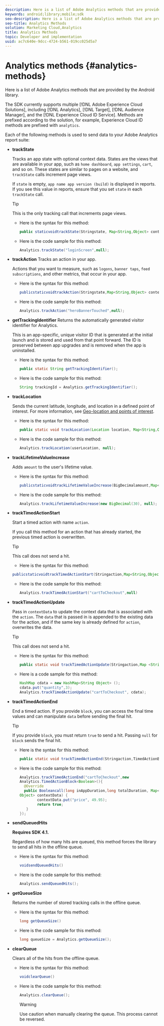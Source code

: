 ```yaml
---
description: Here is a list of Adobe Analytics methods that are provided by the Android library.
keywords: android;library;mobile;sdk
seo-description: Here is a list of Adobe Analytics methods that are provided by the Android library.
seo-title: Analytics Methods
solution: Marketing Cloud,Analytics
title: Analytics Methods
topic: Developer and implementation
uuid: ac7c640e-9dcc-4724-b561-019cc025d5a7
---
```


# Analytics methods {#analytics-methods}

Here is a list of Adobe Analytics methods that are provided by the Android library.

The SDK currently supports multiple [!DNL Adobe Experience Cloud Solutions], including [!DNL Analytics], [!DNL Target], [!DNL Audience Manager], and the [!DNL Experience Cloud ID Service]. Methods are prefixed according to the solution, for example, Experience Cloud ID methods are prefixed with `analytics`.

Each of the following methods is used to send data to your Adobe Analytics report suite: 

* **trackState**

  Tracks an app state with optional context data. States are the views that are available in your app, such as `home dashboard`, `app settings`, `cart`, and so on. These states are similar to pages on a website, and `trackState` calls increment page views. 
  
  If `state` is empty, `app name app version (build)` is displayed in reports. If you see this value in reports, ensure that you set `state` in each `trackState` call. 
  
  >[!TIP]
  >
  >This is the only tracking call that increments page views.

  * Here is the syntax for this method:

    ```java
    public staticvoidtrackState(Stringstate, Map<String,Object> contextData);
    ```

  * Here is the code sample for this method:

    ```java
    Analytics.trackState("loginScreen",null);
    ```

* **trackAction**
  Tracks an action in your app.
  
  Actions that you want to measure, such as `logons`, `banner taps`, `feed subscriptions`, and other metrics, that occur in your app. 

  * Here is the syntax for this method:

    ```java
    publicstaticvoidtrackAction(Stringstate,Map<String,Object> contextData);
    ```

  * Here is the code sample for this method:

    ```java
    Analytics.trackAction("heroBannerTouched",null);
    ```

* **getTrackingIdentifier**
  Returns the automatically generated visitor identifier for Analytics. 
  
  This is an app-specific, unique visitor ID that is generated at the initial launch and is stored and used from that point forward. The ID is preserved between app upgrades and is removed when the app is uninstalled. 

  * Here is the syntax for this method:

    ```java
    public static String getTrackingIdentifier(); 
    ```

  * Here is the code sample for this method:

    ```java
    String trackingId = Analytics.getTrackingIdentifier(); 
    ```
  
* **trackLocation**

  Sends the current latitude, longitude, and location in a defined point of interest. For more information, see [Geo-location and points of interest](/help/android/location/geo-poi.md).

  * Here is the syntax for this method:

    ```java
    public static void trackLocation(Location location, Map<String,Object> contextData); 
    ```

  * Here is the code sample for this method:

    ```java
    Analytics.trackLocation(userLocation, null);
    ```

* **trackLifetime​ValueIncrease**

  Adds `amount` to the user's lifetime value. 

  * Here is the syntax for this method:

    ```java
    publicstaticvoidtrackLifetimeValueIncrease(BigDecimalamount,Map<String,Object>contextData);
    ```

  * Here is the code sample for this method:

    ```java
    Analytics.trackLifetimeValueIncrease(new BigDecimal(30), null);
    ```

* **trackTimed​ActionStart**

  Start a timed action with name `action`.
  
  If you call this method for an action that has already started, the previous timed action is overwritten. 
  
  >[!TIP]
  >
  >This call does not send a hit. 

  * Here is the syntax for this method:

   ```java
   publicstaticvoidtrackTimedActionStart(Stringaction,Map<String,Object>contextData);
   ```

  * Here is the code sample for this method:

    ```java
    Analytics.trackTimedActionStart("cartToCheckout",null)
    ```

* **trackTimed​ActionUpdate**

  Pass in `contextData` to update the context data that is associated with the `action`. The `data` that is passed in is appended to the existing data for the action, and if the same key is already defined for `action`, overwrites the data. 
  
   >[!TIP]
   >
   >This call does not send a hit. 

  * Here is the syntax for this method:

    ```java
    public static void trackTimedActionUpdate(Stringaction,Map <String,Object> contextData); 
    ```

  * Here is a code sample for this method:

    ```java
    HashMap cdata = new HashMap<String Object> (); 
    cdata.put("quantity",3); 
    Analytics.trackTimedActionUpdate("cartToCheckout", cdata);
     ```

* **trackTimed​ActionEnd**

  End a timed action. If you provide `block`, you can access the final time values and can manipulate `data` before sending the final hit. 

   >[!TIP]
   >
   >If you provide `block`, you must return `true` to send a hit. Passing `null` for `block` sends the final hit.

  * Here is the syntax for this method:

    ```java
    public static void trackTimedActionEnd(Stringaction,TimedActionBlock<Boolean> logic); 
    ```

  * Here is the code sample for this method:

    ```java
    Analytics.trackTimedActionEnd("cartToCheckout",new
    Analytics.TimedActionBlock<Boolean>(){
      @Override
      public Booleancall(long inAppDuration,long totalDuration, Map<String,
    Object> contextData) {
            contextData.put("price", 49.95);
            return true;
       }
    });
    ```

* **sendQueuedHits**

  **Requires SDK 4.1.** 
  
  Regardless of how many hits are queued, this method forces the library to send all hits in the offline queue. 

  * Here is the syntax for this method:

    ```java
    voidsendQueuedHits()
    ```

  * Here is the code sample for this method:

    ```java
    Analytics.sendQueuedHits();
    ```

* **getQueueSize**

  Returns the number of stored tracking calls in the offline queue. 

  * Here is the syntax for this method:

    ```java
    long getQueueSize()
    ```

  * Here is the code sample for this method:

    ```java
    long queueSize = Analytics.getQueueSize(); 
    ```

* **clearQueue**
  
  Clears all of the hits from the offline queue.

  * Here is the syntax for this method:

    ```java
    voidclearQueue()
    ```

  * Here is the code sample for this method:

    ```java
    Analytics.clearQueue();
    ```

    >[!WARNING]
    >
    > Use caution when manually clearing the queue. This process cannot be reversed.